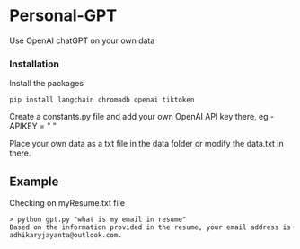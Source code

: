 # Personal-GPT

Use OpenAI chatGPT on your own data

### Installation

Install the packages

`pip install langchain chromadb openai tiktoken`

Create a constants.py file and add your own OpenAI API key there, eg - APIKEY = " "

Place your own data as a txt file in the data folder or modify the data.txt in there.

## Example

Checking on myResume.txt file

```
> python gpt.py "what is my email in resume"
Based on the information provided in the resume, your email address is adhikaryjayanta@outlook.com.
```
